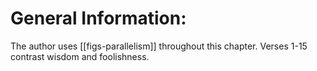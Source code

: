 # General Information:

The author uses [[figs-parallelism]] throughout this chapter. Verses 1-15 contrast wisdom and foolishness.